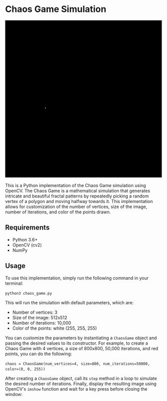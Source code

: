 # Chaos Game Simulation

![Chaos Game](chaos_game.gif)

This is a Python implementation of the Chaos Game simulation using OpenCV. The Chaos Game is a mathematical simulation that generates intricate and beautiful fractal patterns by repeatedly picking a random vertex of a polygon and moving halfway towards it. This implementation allows for customization of the number of vertices, size of the image, number of iterations, and color of the points drawn.

## Requirements

* Python 3.6+
* OpenCV (cv2)
* NumPy

## Usage

To use this implementation, simply run the following command in your terminal:

`python3 chaos_game.py`

This will run the simulation with default parameters, which are:

* Number of vertices: 3
* Size of the image: 512x512
* Number of iterations: 10,000
* Color of the points: white (255, 255, 255)

You can customize the parameters by instantiating a `ChaosGame` object and passing the desired values to its constructor. For example, to create a Chaos Game with 4 vertices, a size of 800x800, 50,000 iterations, and red points, you can do the following:

`chaos = ChaosGame(num_vertices=4, size=800, num_iterations=50000, color=(0, 0, 255))`

After creating a `ChaosGame` object, call its `step` method in a loop to simulate the desired number of iterations. Finally, display the resulting image using OpenCV's `imshow` function and wait for a key press before closing the window:
